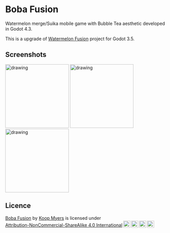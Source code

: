 # Boba Fusion
Watermelon merge/Suika mobile game with Bubble Tea aesthetic developed in Godot 4.3.

This is a upgrade of [Watermelon Fusion](https://github.com/koopmyers/watermelon-fusion) project for Godot 3.5.

## Screenshots
<img src="https://github.com/user-attachments/assets/7eb44262-37d8-45fd-b0c2-b6e666df0b2f" alt="drawing" width="200"/>
<img src="https://github.com/user-attachments/assets/cb2dd94d-5675-4b25-b22f-b0b8f990032c" alt="drawing" width="200"/>
<img src="https://github.com/user-attachments/assets/c2d0883e-26e3-4240-9e4e-222d46de6857" alt="drawing" width="200"/>

## Licence
<p xmlns:cc="http://creativecommons.org/ns#" xmlns:dct="http://purl.org/dc/terms/"><a property="dct:title" rel="cc:attributionURL" href="https://github.com/koopmyers/Boba-Fusion">Boba Fusion</a> by <a rel="cc:attributionURL dct:creator" property="cc:attributionName" href="https://github.com/koopmyers">Koop Myers</a> is licensed under <a href="http://creativecommons.org/licenses/by-nc-sa/4.0/?ref=chooser-v1" target="_blank" rel="license noopener noreferrer" style="display:inline-block;">Attribution-NonCommercial-ShareAlike 4.0 International<img style="height:22px!important;margin-left:3px;vertical-align:text-bottom;" src="https://mirrors.creativecommons.org/presskit/icons/cc.svg?ref=chooser-v1"><img style="height:22px!important;margin-left:3px;vertical-align:text-bottom;" src="https://mirrors.creativecommons.org/presskit/icons/by.svg?ref=chooser-v1"><img style="height:22px!important;margin-left:3px;vertical-align:text-bottom;" src="https://mirrors.creativecommons.org/presskit/icons/nc.svg?ref=chooser-v1"><img style="height:22px!important;margin-left:3px;vertical-align:text-bottom;" src="https://mirrors.creativecommons.org/presskit/icons/sa.svg?ref=chooser-v1"></a></p>
